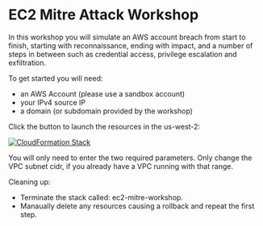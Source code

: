 # EC2 Mitre Attack Workshop

In this workshop you will simulate an AWS account breach from start to finish, starting with reconnaissance, ending with impact, and a number of steps in between such as credential access, privilege escalation and exfiltration.

To get started you will need:
- an AWS Account (please use a sandbox account)
- your IPv4 source IP
- a domain (or subdomain provided by the workshop)

Click the button to launch the resources in the us-west-2:

[![CloudFormation Stack](https://s3.amazonaws.com/cloudformation-examples/cloudformation-launch-stack.png "Launch Workshop Stack")](https://console.aws.amazon.com/cloudformation/home?region=us-west-2#/stacks/new?stackName=ec2-mitre-workshop&templateURL=https://security-ace-public-files.s3.us-west-2.amazonaws.com/templates/sa-lab-ROOT.yaml) 

You will only need to enter the two required parameters.
Only change the VPC subnet cidr, if you already have a VPC running with that range.

Cleaning up:
- Terminate the stack called: ec2-mitre-workshop.
- Manaually delete any resources causing a rollback and repeat the first step.
